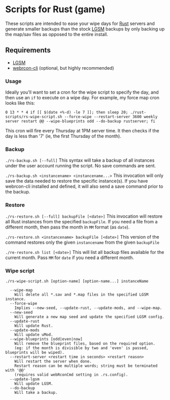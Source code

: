 # Scripts for Rust (game)

These scripts are intended to ease your wipe days for [Rust](https://rust.facepunch.com) servers and generate smaller backups than the stock [LGSM](https://linuxgsm.com/lgsm/) backups by only backing up the map/sav files as opposed to the entire install.

## Requirements
- [LGSM](https://linuxgsm.com/lgsm/)
- [webrcon-cli](https://www.npmjs.com/package/webrcon-cli) (optional, but highly recommended)

### Usage

Ideally you'll want to set a cron for the wipe script to specify the day, and then use an `if` to execute on a wipe day.  For example, my force map cron looks like this:
```
0 13 * * 4 if [[ $(date +%-d) -le 7 ]]; then sleep 20; ./rust-scripts/rs-wipe-script.sh --force-wipe --restart-server 3600 weekly server restart @@ --wipe-blueprints odd --do-backup rustserver; fi
```
This cron will fire every Thursday at 1PM server time.  It then checks if the day is less than '7' (ie, the first Thursday of the month).

### Backup

`./rs-backup.sh [--full]`
This syntax will take a backup of all instances under the user account running the script.  No save commands are sent.

`./rs-backup.sh <instancename> <instancename...>`
This invocation will only save the data needed to restore the specific instance(s).  If you have webrcon-cli installed and defined, it will also send a save command prior to the backup.

### Restore

`./rs-restore.sh [--full] backupFile [<date>]`
  This invocation will restore all Rust instances from the specified `backupFile`.  If you need a file from a different month, then pass the month in `MM` format (as `date`).

`./rs-restore.sh <instancename> backupFile [<date>]`
  This version of the command restores only the given `instancename` from the given `backupFile`

`./re-restore.sh list [<date>]`
  This will list all backup files available for the current month.  Pass `MM` for `date` if you need a different month.

### Wipe script

`./rs-wipe-script.sh [option-name] [option-name...] instanceName`
```
  --wipe-map
    Will delete all *.sav and *.map files in the specified LGSM instance.
  --force-wipe
    Implies --new-seed, --update-rust, --update-mods, and --wipe-map.
  --new-seed
    Will generate a new map seed and update the specified LGSM config.
  --update-rust
    Will update Rust.
  --update-mods
    Will update uMod.
  --wipe-blueprints [odd|even|now]
    Will remove the blueprint files, based on the required option.
    (eg: if the month is divisible by two and 'even' is passed, blueprints will be wiped).
  --restart-server <restart time in seconds> <restart reason>
    Will restart the server when done.
    Restart reason can be multiple words; string must be terminated with '@@'
    (requires valid webRconCmd setting in .rs.config).
  --update-lgsm
    Will update LGSM.
  --do-backup
    Will take a backup.
